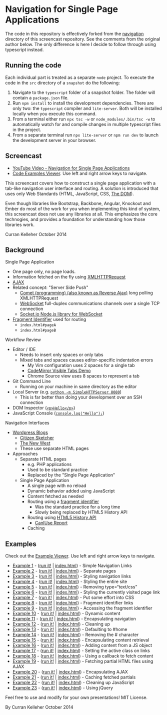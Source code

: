 # Navigation for Single Page Applications

The code in this repository is effectively forked from the [navigation](https://github.com/curran/screencasts/tree/gh-pages/navigation) directory of this screencast repository. See the comments from the original author below. The only difference is here I decide to follow through using typescript instead.

## Running the code

Each individual part is treated as a separate `node` project. To execute the code in the `src` directory of a `snapshot` do the following:

1. Navigate to the `typescript` folder of a snapshot folder. The folder will contain a `package.json` file.
2. Run ```npm install``` to install the development dependencies. There are only two: the `typescript` compiler and `lite-server`. Both will be installed locally when you execute this command.
3. From a terminal either run ```npx tsc -w``` or ```node_modules/.bin/tsc -w``` to automatically watch for and compile changes in multiple typescript files in the project.
4. From a separate terminal run ```npx lite-server``` or ```npm run dev``` to launch the development server in your browser.

## Screencast

 * [YouTube Video - Navigation for Single Page Applications](https://www.youtube.com/watch?v=xN9QxPtK2LM&feature=youtu.be)
 * [Code Examples Viewer](http://curran.github.io/screencasts/navigation/examples/viewer/#/). Use left and right arrow keys to navigate.

This screencast covers how to construct a single page application with a tab-like navigation user interface and routing. A solution is introduced that uses only Web Standards (HTML, JavaScript, CSS, [The DOM](https://developer.mozilla.org/en-US/docs/Web/API/Document_Object_Model)).

Even though libraries like Bootstrap, Backbone, Angular, Knockout and Ember do most of the work for you when implementing this kind of system, this screencast does not use any libraries at all. This emphasizes the core technogies, and provides a foundation for understanding how those libraries work.

Curran Kelleher October 2014

## Background

Single Page Application

 * One page only, no page loads.
 * Information fetched on the fly using [XMLHTTPRequest](https://developer.mozilla.org/en-US/docs/Web/API/XMLHttpRequest)
 * [AJAX](http://en.wikipedia.org/wiki/Ajax_(programming))
 * Related concept: "Server Side Push"
   * [Comet (programming) (also known as Reverse Ajax)](http://en.wikipedia.org/wiki/Comet_(programming)) long polling XMLHTTPRequest
   * [WebSocket](http://en.wikipedia.org/wiki/WebSocket) full-duplex communications channels over a single TCP connection
   * [Socket.io Node.js library for WebSocket](http://socket.io/)
 * [Fragment Identifier](http://en.wikipedia.org/wiki/Fragment_identifier) used for routing
   * `index.html#pageA`
   * `index.html#pageB`

Workflow Review

 * Editor / IDE
   * Needs to insert only spaces or only tabs
   * Mixed tabs and spaces causes editor-specific indentation errors
     * My Vim configuration uses 2 spaces for a single tab
     * [CodeMirror Visible Tabs Demo](http://codemirror.net/demo/visibletabs.html)
     * Chrome Source view uses 8 spaces to represent a tab
 * Git Command Line
   * Running on your machine in same directory as the editor
 * Local Server (e.g. [`python -m SimpleHTTPServer 8080`](http://www.pythonforbeginners.com/modules-in-python/how-to-use-simplehttpserver/))
   * This is far better than doing your development over an SSH connection
 * DOM Inspector ([`<p>Hello</p>`](http://jsbin.com/nuduzahoga/1/edit))
 * JavaScript Console ([`console.log("Hello");`](http://jsbin.com/luxiqonefa/1/edit))

Navigation Interfaces

 * [Wordpress Blogs](https://wordpress.com/fresh/)
   * [Citizen Sketcher](http://citizensketcher.wordpress.com/2014/10/23/in-which-holmes-creates-a-painting-in-the-rain-or-the-case-of-the-vanishing-castle/)
   * [The New West](http://thewpsa.wordpress.com/)
   * These use separate HTML pages
 * Approaches
   * Separate HTML pages
     * e.g. PHP applications
     * Used to be standard practice
     * Replaced by the "Single Page Application"
   * Single Page Application
     * A single page with no reload
     * Dynamic behavior added using JavaScript
     * Content fetched as needed
     * Routing using a [fragment identifier](http://en.wikipedia.org/wiki/Fragment_identifier)
       * Was the standard practice for a long time
       * Slowly being replaced by HTML5 History API
     * Routing using [HTML5 History API](http://diveintohtml5.info/history.html)
       * [CanIUse Report](http://caniuse.com/#search=history)
     * Caching

## Examples

Check out the [Example Viewer](http://curran.github.io/screencasts/navigation/examples/viewer/#/). Use left and right arrow keys to navigate.

 * [Example 1](https://github.com/curran/screencasts/tree/gh-pages/navigation/examples/code/snapshot01) - ([run it!](http://curran.github.io/screencasts/navigation/examples/code/snapshot01) | [index.html](https://github.com/curran/screencasts/tree/gh-pages/navigation/examples/code/snapshot01/index.html)) - Simple Navigation Links
 * [Example 2](https://github.com/curran/screencasts/tree/gh-pages/navigation/examples/code/snapshot02) - ([run it!](http://curran.github.io/screencasts/navigation/examples/code/snapshot02) | [index.html](https://github.com/curran/screencasts/tree/gh-pages/navigation/examples/code/snapshot02/index.html)) - Separate pages
 * [Example 3](https://github.com/curran/screencasts/tree/gh-pages/navigation/examples/code/snapshot03) - ([run it!](http://curran.github.io/screencasts/navigation/examples/code/snapshot03) | [index.html](https://github.com/curran/screencasts/tree/gh-pages/navigation/examples/code/snapshot03/index.html)) - Styling navigation links
 * [Example 4](https://github.com/curran/screencasts/tree/gh-pages/navigation/examples/code/snapshot04) - ([run it!](http://curran.github.io/screencasts/navigation/examples/code/snapshot04) | [index.html](https://github.com/curran/screencasts/tree/gh-pages/navigation/examples/code/snapshot04/index.html)) - Styling the entire site
 * [Example 5](https://github.com/curran/screencasts/tree/gh-pages/navigation/examples/code/snapshot05) - ([run it!](http://curran.github.io/screencasts/navigation/examples/code/snapshot05) | [index.html](https://github.com/curran/screencasts/tree/gh-pages/navigation/examples/code/snapshot05/index.html)) - Removing type=“text/css”
 * [Example 6](https://github.com/curran/screencasts/tree/gh-pages/navigation/examples/code/snapshot06) - ([run it!](http://curran.github.io/screencasts/navigation/examples/code/snapshot06) | [index.html](https://github.com/curran/screencasts/tree/gh-pages/navigation/examples/code/snapshot06/index.html)) - Styling the currently visited page link
 * [Example 7](https://github.com/curran/screencasts/tree/gh-pages/navigation/examples/code/snapshot07) - ([run it!](http://curran.github.io/screencasts/navigation/examples/code/snapshot07) | [index.html](https://github.com/curran/screencasts/tree/gh-pages/navigation/examples/code/snapshot07/index.html)) - Put some effort into CSS
 * [Example 8](https://github.com/curran/screencasts/tree/gh-pages/navigation/examples/code/snapshot08) - ([run it!](http://curran.github.io/screencasts/navigation/examples/code/snapshot08) | [index.html](https://github.com/curran/screencasts/tree/gh-pages/navigation/examples/code/snapshot08/index.html)) - Fragment identifier links
 * [Example 9](https://github.com/curran/screencasts/tree/gh-pages/navigation/examples/code/snapshot09) - ([run it!](http://curran.github.io/screencasts/navigation/examples/code/snapshot09) | [index.html](https://github.com/curran/screencasts/tree/gh-pages/navigation/examples/code/snapshot09/index.html)) - Accessing the fragment identifier
 * [Example 10](https://github.com/curran/screencasts/tree/gh-pages/navigation/examples/code/snapshot10) - ([run it!](http://curran.github.io/screencasts/navigation/examples/code/snapshot10) | [index.html](https://github.com/curran/screencasts/tree/gh-pages/navigation/examples/code/snapshot10/index.html)) - Dynamic content
 * [Example 11](https://github.com/curran/screencasts/tree/gh-pages/navigation/examples/code/snapshot11) - ([run it!](http://curran.github.io/screencasts/navigation/examples/code/snapshot11) | [index.html](https://github.com/curran/screencasts/tree/gh-pages/navigation/examples/code/snapshot11/index.html)) - Encapsulating navigation
 * [Example 12](https://github.com/curran/screencasts/tree/gh-pages/navigation/examples/code/snapshot12) - ([run it!](http://curran.github.io/screencasts/navigation/examples/code/snapshot12) | [index.html](https://github.com/curran/screencasts/tree/gh-pages/navigation/examples/code/snapshot12/index.html)) - Cleaning up
 * [Example 13](https://github.com/curran/screencasts/tree/gh-pages/navigation/examples/code/snapshot13) - ([run it!](http://curran.github.io/screencasts/navigation/examples/code/snapshot13) | [index.html](https://github.com/curran/screencasts/tree/gh-pages/navigation/examples/code/snapshot13/index.html)) - Defaulting to #home
 * [Example 14](https://github.com/curran/screencasts/tree/gh-pages/navigation/examples/code/snapshot14) - ([run it!](http://curran.github.io/screencasts/navigation/examples/code/snapshot14) | [index.html](https://github.com/curran/screencasts/tree/gh-pages/navigation/examples/code/snapshot14/index.html)) - Removing the # character
 * [Example 15](https://github.com/curran/screencasts/tree/gh-pages/navigation/examples/code/snapshot15) - ([run it!](http://curran.github.io/screencasts/navigation/examples/code/snapshot15) | [index.html](https://github.com/curran/screencasts/tree/gh-pages/navigation/examples/code/snapshot15/index.html)) - Encapsulating content retrieval
 * [Example 16](https://github.com/curran/screencasts/tree/gh-pages/navigation/examples/code/snapshot16) - ([run it!](http://curran.github.io/screencasts/navigation/examples/code/snapshot16) | [index.html](https://github.com/curran/screencasts/tree/gh-pages/navigation/examples/code/snapshot16/index.html)) - Adding content from a JS object
 * [Example 17](https://github.com/curran/screencasts/tree/gh-pages/navigation/examples/code/snapshot17) - ([run it!](http://curran.github.io/screencasts/navigation/examples/code/snapshot17) | [index.html](https://github.com/curran/screencasts/tree/gh-pages/navigation/examples/code/snapshot17/index.html)) - Setting the active class on links
 * [Example 18](https://github.com/curran/screencasts/tree/gh-pages/navigation/examples/code/snapshot18) - ([run it!](http://curran.github.io/screencasts/navigation/examples/code/snapshot18) | [index.html](https://github.com/curran/screencasts/tree/gh-pages/navigation/examples/code/snapshot18/index.html)) - Using a callback to fetch content
 * [Example 19](https://github.com/curran/screencasts/tree/gh-pages/navigation/examples/code/snapshot19) - ([run it!](http://curran.github.io/screencasts/navigation/examples/code/snapshot19) | [index.html](https://github.com/curran/screencasts/tree/gh-pages/navigation/examples/code/snapshot19/index.html)) - Fetching partial HTML files using AJAX
 * [Example 20](https://github.com/curran/screencasts/tree/gh-pages/navigation/examples/code/snapshot20) - ([run it!](http://curran.github.io/screencasts/navigation/examples/code/snapshot20) | [index.html](https://github.com/curran/screencasts/tree/gh-pages/navigation/examples/code/snapshot20/index.html)) - Encapsulating AJAX
 * [Example 21](https://github.com/curran/screencasts/tree/gh-pages/navigation/examples/code/snapshot21) - ([run it!](http://curran.github.io/screencasts/navigation/examples/code/snapshot21) | [index.html](https://github.com/curran/screencasts/tree/gh-pages/navigation/examples/code/snapshot21/index.html)) - Caching fetched partials
 * [Example 22](https://github.com/curran/screencasts/tree/gh-pages/navigation/examples/code/snapshot22) - ([run it!](http://curran.github.io/screencasts/navigation/examples/code/snapshot22) | [index.html](https://github.com/curran/screencasts/tree/gh-pages/navigation/examples/code/snapshot22/index.html)) - Cleaning up JavaScript
 * [Example 23](https://github.com/curran/screencasts/tree/gh-pages/navigation/examples/code/snapshot23) - ([run it!](http://curran.github.io/screencasts/navigation/examples/code/snapshot23) | [index.html](https://github.com/curran/screencasts/tree/gh-pages/navigation/examples/code/snapshot23/index.html)) - Using jQuery

Feel free to use and modify for your own presentations! MIT License.

By Curran Kelleher October 2014
